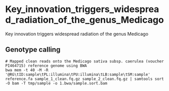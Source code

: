 # Key_innovation_triggers_widespread_radiation_of_the_genus_Medicago

Key innovation triggers widespread radiation of the genus Medicago

## Genotype calling

```
# Mapped clean reads onto the Medicago sativa subsp. caerulea (voucher PI464715) reference genome using BWA
bwa mem -t 40 -M -R '@RG\tID:sample\tPL:illumina\tPU:illumina\tLB:sample\tSM:sample' reference.fa sample_1_clean.fq.gz sample_2_clean.fq.gz | samtools sort -O bam -T tmp/sample -o 1.bwa/sample.sort.bam
```
